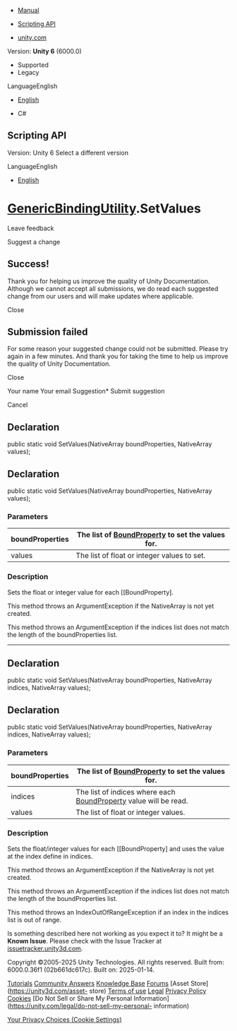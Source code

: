 [ ]()

  * [Manual](../Manual/index.html)
  * [Scripting API](../ScriptReference/index.html)

  * [unity.com](https://unity.com/)

Version: **Unity 6** (6000.0)

  * Supported
  * Legacy

LanguageEnglish

  * [English]()

  * C#

[ ](https://docs.unity3d.com)

## Scripting API

Version: Unity 6 Select a different version

LanguageEnglish

  * [English]()

#  [GenericBindingUtility](Animations.GenericBindingUtility.html).SetValues

Leave feedback

Suggest a change

## Success!

Thank you for helping us improve the quality of Unity Documentation. Although
we cannot accept all submissions, we do read each suggested change from our
users and will make updates where applicable.

Close

## Submission failed

For some reason your suggested change could not be submitted. Please <a>try
again</a> in a few minutes. And thank you for taking the time to help us
improve the quality of Unity Documentation.

Close

Your name Your email Suggestion* Submit suggestion

Cancel

[ ]()

## Declaration

public static void SetValues(NativeArray<BoundProperty> boundProperties,
NativeArray<float> values);

## Declaration

public static void SetValues(NativeArray<BoundProperty> boundProperties,
NativeArray<int> values);

### Parameters

boundProperties | The list of [BoundProperty](Animations.BoundProperty.html) to set the values for.  
---|---  
values | The list of float or integer values to set.  
  
### Description

Sets the float or integer value for each [[BoundProperty].

This method throws an ArgumentException if the NativeArray is not yet created.  
  
This method throws an ArgumentException if the indices list does not match the
length of the boundProperties list.

* * *

## Declaration

public static void SetValues(NativeArray<BoundProperty> boundProperties,
NativeArray<int> indices, NativeArray<float> values);

## Declaration

public static void SetValues(NativeArray<BoundProperty> boundProperties,
NativeArray<int> indices, NativeArray<int> values);

### Parameters

boundProperties | The list of [BoundProperty](Animations.BoundProperty.html) to set the values for.  
---|---  
indices | The list of indices where each [BoundProperty](Animations.BoundProperty.html) value will be read.  
values | The list of float or integer values.  
  
### Description

Sets the float/integer values for each [[BoundProperty] and uses the value at
the index define in indices.

This method throws an ArgumentException if the NativeArray is not yet created.  
  
This method throws an ArgumentException if the indices list does not match the
length of the boundProperties list.  
  
This method throws an IndexOutOfRangeException if an index in the indices list
is out of range.

Is something described here not working as you expect it to? It might be a
**Known Issue**. Please check with the Issue Tracker at
[issuetracker.unity3d.com](https://issuetracker.unity3d.com).

Copyright ©2005-2025 Unity Technologies. All rights reserved. Built from:
6000.0.36f1 (02b661dc617c). Built on: 2025-01-14.

[Tutorials](https://unity3d.com/learn) [Community
Answers](https://answers.unity3d.com) [Knowledge
Base](https://support.unity3d.com/hc/en-us)
[Forums](https://forum.unity3d.com) [Asset Store](https://unity3d.com/asset-
store) [Terms of use](https://docs.unity3d.com/Manual/TermsOfUse.html)
[Legal](https://unity.com/legal) [Privacy
Policy](https://unity.com/legal/privacy-policy)
[Cookies](https://unity.com/legal/cookie-policy) [Do Not Sell or Share My
Personal Information](https://unity.com/legal/do-not-sell-my-personal-
information)

[Your Privacy Choices (Cookie Settings)](javascript:void\(0\);)

